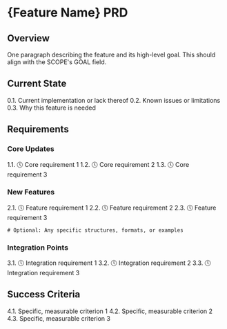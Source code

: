 # {Feature Name} PRD

## Overview
One paragraph describing the feature and its high-level goal. This should align with the SCOPE's GOAL field.

## Current State
0.1. Current implementation or lack thereof
0.2. Known issues or limitations
0.3. Why this feature is needed

## Requirements

### Core Updates
1.1. 🕔 Core requirement 1
1.2. 🕔 Core requirement 2
1.3. 🕔 Core requirement 3

### New Features
2.1. 🕔 Feature requirement 1
2.2. 🕔 Feature requirement 2
2.3. 🕔 Feature requirement 3
  ```
  # Optional: Any specific structures, formats, or examples
  ```

### Integration Points
3.1. 🕔 Integration requirement 1
3.2. 🕔 Integration requirement 2
3.3. 🕔 Integration requirement 3

## Success Criteria
4.1. Specific, measurable criterion 1
4.2. Specific, measurable criterion 2
4.3. Specific, measurable criterion 3
